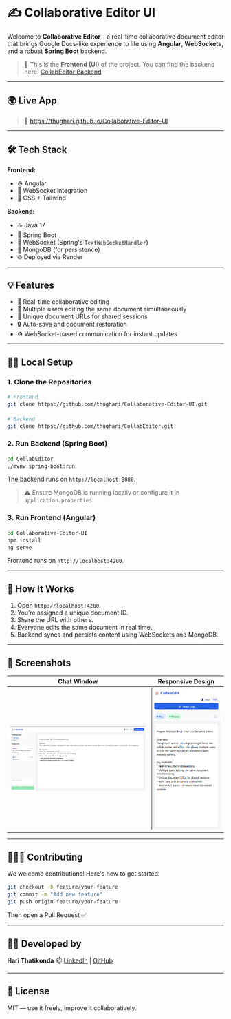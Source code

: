 # ✍️ Collaborative Editor UI

Welcome to **Collaborative Editor** - a real-time collaborative document editor that brings Google Docs-like experience to life using **Angular**, **WebSockets**, and a robust **Spring Boot** backend.

> 🔧 This is the **Frontend (UI)** of the project. You can find the backend here: [CollabEditor Backend](https://github.com/thughari/CollabEditor)

---

## 🌍 Live App

> 🚀 https://thughari.github.io/Collaborative-Editor-UI

---

## 🛠️ Tech Stack

**Frontend:**

* ⚙️ Angular
* 📡 WebSocket integration
* 💅 CSS + Tailwind

**Backend:**

* ☕ Java 17
* 🧩 Spring Boot
* 🔄 WebSocket (Spring's ```TextWebSocketHandler```)
* 💾 MongoDB (for persistence)
* 🌐 Deployed via Render

---

## 💡 Features

* 📝 Real-time collaborative editing
* 👥 Multiple users editing the same document simultaneously
* 🔗 Unique document URLs for shared sessions
* 🔒 Auto-save and document restoration
* ⚙️ WebSocket-based communication for instant updates

---

## 🧑‍💻 Local Setup

### 1. Clone the Repositories

```bash
# Frontend
git clone https://github.com/thughari/Collaborative-Editor-UI.git

# Backend
git clone https://github.com/thughari/CollabEditor.git
```

### 2. Run Backend (Spring Boot)

```bash
cd CollabEditor
./mvnw spring-boot:run
```

The backend runs on `http://localhost:8080`.

> ⚠️ Ensure MongoDB is running locally or configure it in `application.properties`.

### 3. Run Frontend (Angular)

```bash
cd Collaborative-Editor-UI
npm install
ng serve
```

Frontend runs on `http://localhost:4200`.

---

## 🧪 How It Works

1. Open `http://localhost:4200`.
2. You’re assigned a unique document ID.
3. Share the URL with others.
4. Everyone edits the same document in real time.
5. Backend syncs and persists content using WebSockets and MongoDB.

---

## 📸 Screenshots

| Chat Window | Responsive Design |
|-------------|------------------|
| ![Chat Window](public/images/desktop-window.png) | ![Responsive Design](public/images/mobile-window.png) |

---

## 🧑‍🤝‍🧑 Contributing

We welcome contributions! Here's how to get started:

```bash
git checkout -b feature/your-feature
git commit -m "Add new feature"
git push origin feature/your-feature
```

Then open a Pull Request ✅

---

## 👨‍💻 Developed by

**Hari Thatikonda**
📫 [LinkedIn](https://linkedin.com/in/hari-thatikonda) | [GitHub](https://github.com/thughari)

---

## 📝 License

MIT — use it freely, improve it collaboratively.
